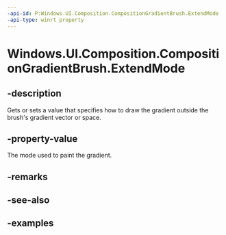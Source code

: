 ```yaml
---
-api-id: P:Windows.UI.Composition.CompositionGradientBrush.ExtendMode
-api-type: winrt property
---
```


<!-- Property syntax.
public CompositionGradientExtendMode ExtendMode { get;  set; }
-->

# Windows.UI.Composition.CompositionGradientBrush.ExtendMode

## -description

Gets or sets a value that specifies how to draw the gradient outside the brush's gradient vector or space.



## -property-value

The mode used to paint the gradient.

## -remarks

## -see-also

## -examples

